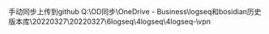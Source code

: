 手动同步上传到github
Q:\OD同步\OneDrive - Business\logseq和bosidian历史版本库\20220327\20220327\6logseq\4logseq\4logseq-\vpn
